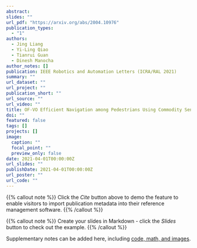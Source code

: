 ```yaml
---
abstract: 
slides: ""
url_pdf: "https://arxiv.org/abs/2004.10976"
publication_types:
  - "1"
authors:
  - Jing Liang 
  - Yi-Ling Qiao
  - Tianrui Guan
  - Dinesh Manocha
author_notes: []
publication: IEEE Robotics and Automation Letters (ICRA/RAL 2021)
summary: ""
url_dataset: ""
url_project: ""
publication_short: ""
url_source: ""
url_video: ""
title: OF-VO Efficient Navigation among Pedestrians Using Commodity Sensors
doi: ""
featured: false
tags: []
projects: []
image:
  caption: ""
  focal_point: ""
  preview_only: false
date: 2021-04-01T00:00:00Z
url_slides: ""
publishDate: 2021-04-01T00:00:00Z
url_poster: ""
url_code: ""
---
```


{{% callout note %}}
Click the *Cite* button above to demo the feature to enable visitors to import publication metadata into their reference management software.
{{% /callout %}}

{{% callout note %}}
Create your slides in Markdown - click the *Slides* button to check out the example.
{{% /callout %}}

Supplementary notes can be added here, including [code, math, and images](https://wowchemy.com/docs/writing-markdown-latex/).
